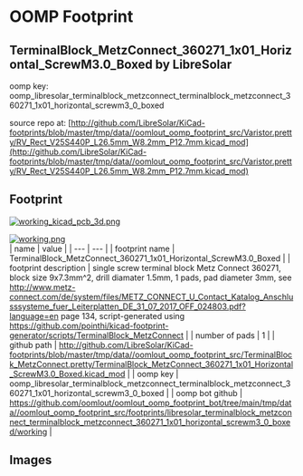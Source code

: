 # OOMP Footprint  
## TerminalBlock_MetzConnect_360271_1x01_Horizontal_ScrewM3.0_Boxed  by LibreSolar  
  
oomp key: oomp_libresolar_terminalblock_metzconnect_terminalblock_metzconnect_360271_1x01_horizontal_screwm3_0_boxed  
  
source repo at: [http://github.com/LibreSolar/KiCad-footprints/blob/master/tmp/data//oomlout_oomp_footprint_src/Varistor.pretty/RV_Rect_V25S440P_L26.5mm_W8.2mm_P12.7mm.kicad_mod](http://github.com/LibreSolar/KiCad-footprints/blob/master/tmp/data//oomlout_oomp_footprint_src/Varistor.pretty/RV_Rect_V25S440P_L26.5mm_W8.2mm_P12.7mm.kicad_mod)  
## Footprint  
  
[![working_kicad_pcb_3d.png](working_kicad_pcb_3d_600.png)](working_kicad_pcb_3d.png)  
  
[![working.png](working_600.png)](working.png)  
| name | value | 
| --- | --- | 
| footprint name | TerminalBlock_MetzConnect_360271_1x01_Horizontal_ScrewM3.0_Boxed | 
| footprint description | single screw terminal block Metz Connect 360271, block size 9x7.3mm^2, drill diamater 1.5mm, 1 pads, pad diameter 3mm, see http://www.metz-connect.com/de/system/files/METZ_CONNECT_U_Contact_Katalog_Anschlusssysteme_fuer_Leiterplatten_DE_31_07_2017_OFF_024803.pdf?language=en page 134, script-generated using https://github.com/pointhi/kicad-footprint-generator/scripts/TerminalBlock_MetzConnect | 
| number of pads | 1 | 
| github path | http://github.com/LibreSolar/KiCad-footprints/blob/master/tmp/data//oomlout_oomp_footprint_src/TerminalBlock_MetzConnect.pretty/TerminalBlock_MetzConnect_360271_1x01_Horizontal_ScrewM3.0_Boxed.kicad_mod | 
| oomp key | oomp_libresolar_terminalblock_metzconnect_terminalblock_metzconnect_360271_1x01_horizontal_screwm3_0_boxed | 
| oomp bot github | https://github.com/oomlout/oomlout_oomp_footprint_bot/tree/main/tmp/data//oomlout_oomp_footprint_src/footprints/libresolar_terminalblock_metzconnect_terminalblock_metzconnect_360271_1x01_horizontal_screwm3_0_boxed/working | 
## Images  
